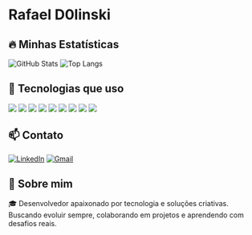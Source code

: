 # Rafael D0linski  

## 🔥 Minhas Estatísticas
![GitHub Stats](https://github-readme-stats.vercel.app/api?username=RafaelD0linski&show_icons=true&theme=github_dark)
![Top Langs](https://github-readme-stats.vercel.app/api/top-langs/?username=RafaelD0linski&layout=compact&theme=github_dark)

## 🚀 Tecnologias que uso  

<p align="left">
  <img src="https://img.shields.io/badge/C%23-239120?style=flat-square&logo=c-sharp&logoColor=white" />
  <img src="https://img.shields.io/badge/Windows%20Forms-0078D6?style=flat-square&logo=windows" />
  <img src="https://img.shields.io/badge/API-005571?style=flat-square&logo=fastapi" />
  <img src="https://img.shields.io/badge/SQL-4479A1?style=flat-square&logo=postgresql&logoColor=white" />
  <img src="https://img.shields.io/badge/HTML5-E34F26?style=flat-square&logo=html5&logoColor=white" \n/>  
  <img src="https://img.shields.io/badge/CSS3-1572B6?style=flat-square&logo=css3&logoColor=white" />
  <img src="https://img.shields.io/badge/JavaScript-F7DF1E?style=flat-square&logo=javascript&logoColor=black" />
  <img src="https://img.shields.io/badge/React-20232A?style=flat-square&logo=react&logoColor=61DAFB" />
  <img src="https://img.shields.io/badge/Python-3776AB?style=flat-square&logo=python&logoColor=white" />
</p>

## 📫 Contato  

[![LinkedIn](https://img.shields.io/badge/LinkedIn-0077B5?style=flat-square&logo=linkedin&logoColor=white)](https://www.linkedin.com/public-profile/settings?trk=d_flagship3_profile_self_view_public_profile)
[![Gmail](https://img.shields.io/badge/Gmail-D14836?style=flat-square&logo=gmail&logoColor=white)](mailto:rafaeldolinski14@gmail.com)

## 💬 Sobre mim  

🎓 Desenvolvedor apaixonado por tecnologia e soluções criativas. Buscando evoluir sempre, colaborando em projetos e aprendendo com desafios reais.

